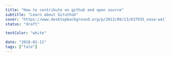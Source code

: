 ```yaml
---
title: "How to contribute on github and open source"
subtitle: "Learn about Gituthub"
cover: "https://www.desktopbackground.org/p/2013/09/13/637935_nasa-wallpapers_1600x1200_h.jpg"
status: "draft"

textColor: "white"

date: "2018-01-11"
tags: ["fale"]
---
```

<!--stackedit_data:
eyJoaXN0b3J5IjpbLTMxNjcxNzE0MV19
-->